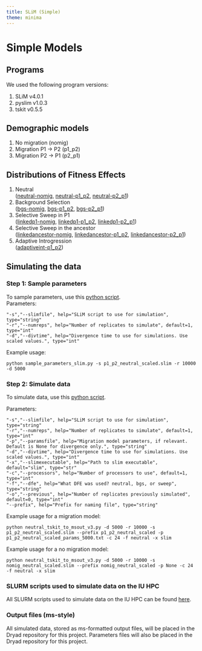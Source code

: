 ```yaml
---
title: SLiM (Simple)
theme: minima
---
```


# Simple Models

## Programs
We used the following program versions:
1. SLiM v4.0.1
2. pyslim v1.0.3
3. tskit v0.5.5

## Demographic models
1. No migration (nomig)
2. Migration P1 -> P2 (p1_p2)
3. Migration P2 -> P1 (p2_p1)  

## Distributions of Fitness Effects
1. Neutral  
([neutral-nomig](https://github.com/meganlsmith/selectionandmigration/blob/main/scripts/slim/simple/nomig_neutral_scaled.slim), [neutral-p1_p2](https://github.com/meganlsmith/selectionandmigration/blob/main/scripts/slim/simple/p1_p2_neutral_scaled.slim), [neutral-p2_p1](https://github.com/meganlsmith/selectionandmigration/blob/main/scripts/slim/simple/p2_p1_neutral_scaled.slim))  
2. Background Selection  
([bgs-nomig](https://github.com/meganlsmith/selectionandmigration/blob/main/scripts/slim/simple/nomig_bgs_scaled.slim), [bgs-p1_p2](https://github.com/meganlsmith/selectionandmigration/blob/main/scripts/slim/simple/p1_p2_bgs_scaled.slim), [bgs-p2_p1](https://github.com/meganlsmith/selectionandmigration/blob/main/scripts/slim/simple/p2_p1_bgs_scaled.slim))  
3. Selective Sweep in P1  
([linkedp1-nomig](https://github.com/meganlsmith/selectionandmigration/blob/main/scripts/slim/simple/nomig_linkedp1_scaled.slim), [linkedp1-p1_p2](https://github.com/meganlsmith/selectionandmigration/blob/main/scripts/slim/simple/p1_p2_linkedp1_scaled.slim), [linkedp1-p2_p1](https://github.com/meganlsmith/selectionandmigration/blob/main/scripts/slim/simple/p2_p1_linkedp1_scaled.slim))  
4. Selective Sweep in the ancestor  
([linkedancestor-nomig](https://github.com/meganlsmith/selectionandmigration/blob/main/scripts/slim/simple/nomig_linkedancestor_scaled.slim), [linkedancestor-p1_p2](https://github.com/meganlsmith/selectionandmigration/blob/main/scripts/slim/simple/p1_p2_linkedancestor_scaled.slim), [linkedancestor-p2_p1](https://github.com/meganlsmith/selectionandmigration/blob/main/scripts/slim/simple/p2_p1_linkedancestor_scaled.slim))  
5. Adaptive Introgression  
([adaptiveint-p1_p2](https://github.com/meganlsmith/selectionandmigration/blob/main/scripts/slim/simple/p1_p2_adaptiveint_scaled.slim))  

## Simulating the data

### Step 1: Sample parameters

To sample parameters, use this [python script](https://github.com/meganlsmith/selectionandmigration/blob/main/scripts/python/slim/sample_parameters_slim.py).  
Parameters:

```
"-s","--slimfile", help="SLiM script to use for simulation", type="string"
"-r","--numreps", help="Number of replicates to simulate", default=1, type="int"
"-d","--divtime", help="Divergence time to use for simulations. Use scaled values.", type="int"
```
Example usage:  
```
python sample_parameters_slim.py -s p1_p2_neutral_scaled.slim -r 10000 -d 5000
```

### Step 2: Simulate data

To simulate data, use this [python script](https://github.com/meganlsmith/selectionandmigration/blob/main/scripts/python/slim/neutral_tskit_to_msout_v3.py).

Parameters:
```
"-s","--slimfile", help="SLiM script to use for simulation", type="string"
"-r","--numreps", help="Number of replicates to simulate", default=1, type="int"
"-p","--paramsfile", help="Migration model parameters, if relevant. Default is None for divergence only.", type="string"
"-d","--divtime", help="Divergence time to use for simulations. Use scaled values.", type="int"
"-x","--slimexecutable", help="Path to slim executable", default="slim", type="str"
"-c","--processors", help="Number of processors to use", default=1, type="int"
"-f","--dfe", help="What DFE was used? neutral, bgs, or sweep", type="string"
"-o","--previous", help="Number of replicates previously simulated", default=0, type="int"
"--prefix", help="Prefix for naming file", type="string"
```
Example usage for a migration model:  
```
python neutral_tskit_to_msout_v3.py -d 5000 -r 10000 -s p1_p2_neutral_scaled.slim --prefix p1_p2_neutral_scaled -p p1_p2_neutral_scaled_params_5000.txt -c 24 -f neutral -x slim
```
Example usage for a no migration model:
```
python neutral_tskit_to_msout_v3.py -d 5000 -r 10000 -s nomig_neutral_scaled.slim --prefix nomig_neutral_scaled -p None -c 24 -f neutral -x slim
```

### SLURM scripts used to simulate data on the IU HPC

All SLURM scripts used to simulate data on the IU HPC can be found [here](https://github.com/meganlsmith/selectionandmigration/blob/main/scripts/slurm/slim_simple).

### Output files (ms-style)

All simulated data, stored as ms-formatted output files, will be placed in the Dryad repository for this project.
Parameters files will also be placed in the Dryad repository for this project.
